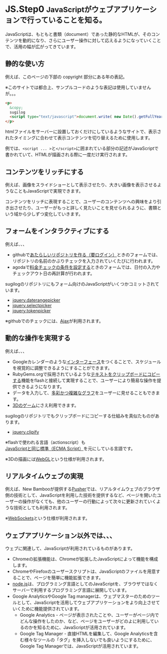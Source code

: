 JS.Step0 <small>JavaScriptがウェブアプリケーションで行っていることを知る。</small>
==========================================================

JavaScriptは、もともと書類（document）であった静的なHTMLが、そのコンテンツを動的になり、さらにユーザー操作に対して応えるようになっていくことで、活用の幅が広がってきています。


静的な使い方
----------------------------------------------------------
例えば、このページの下部の copyright 部分にある年の表記。

※このサイトでは都合上、サンプルコードのような表記は使用していませんが。。。

```html
<p>
  &copy;
  sugilog
  <script type="text/javascript">document.write( new Date().getFullYear() );</script>
</p>
```

htmlファイルをサーバーに設置しておくだけにしているようなサイトで、表示されたタイミングに合わせて表示コンテンツを切り替えるために使用します。

例では、`<script ... >`と`</script>`に囲まれている部分の記述がJavaScriptで書かれていて、HTMLが描画される際に一度だけ実行されます。


コンテンツをリッチにする
----------------------------------------------------------
例えば、画像をスライドショーとして表示させたり、大きい画像を表示させるようなこともJavaScriptで実現できます。

コンテンツをリッチに表現することで、ユーザーのコンテンツへの興味をより引き出させたり、ユーザーがもっと詳しく見たいことを見せられるように、書類という域から少しずつ変化していきます。


フォームをインタラクティブにする
----------------------------------------------------------
例えば、、、

- githubで[あたらしいリポジトリを作る（要ログイン）](https://github.com/new)ときのフォームでは、リポジトリの名前のかぶりチェックを入力されていくたびに行われます。
- agodaで[料金チェックの条件を設定する](http://www.agoda.com/)ときのフォームでは、日付の入力やチェックアウト日の再計算が行われます。

sugilogのリポジトリにもフォーム向けのJavaScriptがいくつかコミットされています。

- [jquery.daterangepicker](https://github.com/sugilog/jquery.daterangepicker)
- [jquery.selectpicker](https://github.com/sugilog/jquery.selectpicker)
- [jquery.tokenpicker](https://github.com/sugilog/jquery.tokenpicker)

※githubでのチェックには、[Ajax](https://developer.mozilla.org/en/docs/AJAX)が利用されます。


動的な操作を実現する
----------------------------------------------------------
例えば、、、

- Googleカレンダーのような[インターフェース](/calendar/sample.html#no_turbolink)をつくることで、スケジュールを視覚的に調整できるようにすることができます。
- RubyGems.orgで採用されているような[テキストをクリップボードにコピーする](http://rubygems.org/gems/rails)機能をflashと接続して実現することで、ユーザーにより簡易な操作を提供できるようになります。
- データを入力して、[多彩かつ複雑なグラフ](http://d3js.org/)をユーザーに見せることもできます。
- [3Dのゲーム](http://www.ambiera.com/copperlicht/demos.html)にさえ利用できます。

sugilogのリポジトリでもクリップボードにコピーする仕組みを真似たものがあります。

- [jquery.clipify](https://github.com/sugilog/jquery.clipify)

※flashで使われる言語（actionscript）も[JavaScriptと同じ標準（ECMA Script）](http://www.ecmascript.org/)を元にしている言語です。

※3Dの描画には[WebGL](https://developer.mozilla.org/en-US/docs/Web/WebGL)という仕様が利用されます。


リアルタイムウェブの実現
----------------------------------------------------------
例えば、New Bambooが提供する[Pusher](http://pusher.com/)では、リアルタイムウェブのブラウザ側の技術として、JavaScriptを利用した技術を提供するなど、ページを開いたユーザーの操作がなくても、他のユーザーの行動によって次々に更新されていくような技術としても利用されます。

※[WebSockets](https://developer.mozilla.org/en/docs/WebSockets)という仕様が利用されます。



ウェブアプリケーション以外では、、、
----------------------------------------------------------
ウェブに関連して、JavaScriptが利用されているものがあります。

- Chromeの拡張機能は、Chromeが拡張したJavaScriptによって機能を構成します。
- ChromeやFirefoxのユーザースクリプトは、JavaScriptのファイルを用意することで、ページを簡単に機能拡張できます。
- [node.js](http://nodejs.org/)は、プログラミング言語としてのJavaScriptを、ブラウザではなくサーバーで利用するプログラミング言語に展開しています。
- Google AnalyticsやGoogle Tag managerは、ウェブマスターのためのツールとして、JavaScriptを活用してウェブアプリケーションをより向上させていくために機能提供されています。
  - Google Analytics - ページが表示されたことや、ユーザーがページ内でどんな操作をしたのか、など、ページをユーザーがどのよに利用しているのかを知るために、JavaScriptが活用されています。
  - Google Tag Manager - 直接HTMLを編集して、Google Analyticsを含む様々なツールの「タグ」を挿入しないでも良いようにするために、Google Tag Managerでは、JavaScriptが活用されています。

